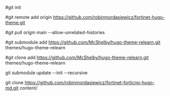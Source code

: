 
#git init

#git remote add origin https://github.com/robinmordasiewicz/fortinet-hugo-theme.git

#git pull origin main --allow-unrelated-histories

#git submodule add https://github.com/McShelby/hugo-theme-relearn.git themes/hugo-theme-relearn

#git clone add https://github.com/McShelby/hugo-theme-relearn.git themes/hugo-theme-relearn

git submodule update --init --recursive

git clone https://github.com/robinmordasiewicz/fortinet-forticnp-hugo-md.git content/






